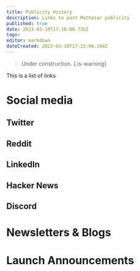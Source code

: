 ```yaml
---
title: Publicity History
description: Links to past Mathesar publicity
published: true
date: 2023-03-10T17:16:00.735Z
tags: 
editor: markdown
dateCreated: 2023-03-10T17:15:08.244Z
---
```


> Under construction.
{.is-warning}

This is a list of links 

# Social media

## Twitter

## Reddit

## LinkedIn

## Hacker News

## Discord

# Newsletters & Blogs

# Launch Announcements